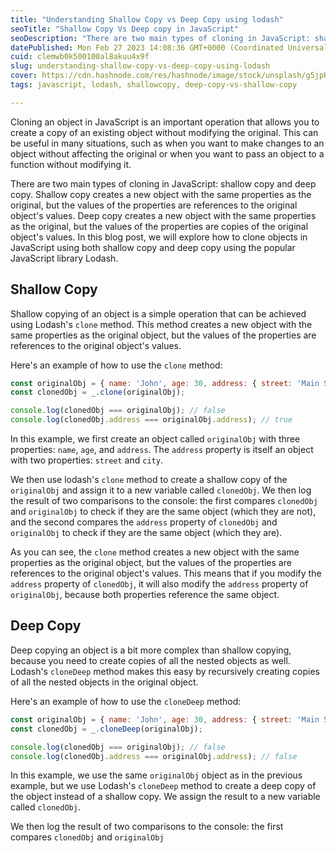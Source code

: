 ```yaml
---
title: "Understanding Shallow Copy vs Deep Copy using lodash"
seoTitle: "Shallow Copy Vs Deep copy in JavaScript"
seoDescription: "There are two main types of cloning in JavaScript: shallow copy and deep copy. Shallow copy creates a new object with the same properties as the original"
datePublished: Mon Feb 27 2023 14:08:36 GMT+0000 (Coordinated Universal Time)
cuid: clemwb0k500100al8akuu4x9f
slug: understanding-shallow-copy-vs-deep-copy-using-lodash
cover: https://cdn.hashnode.com/res/hashnode/image/stock/unsplash/g5jpH62pwes/upload/d20aab4579b7eaaf60fb9e9a65d4d5d0.jpeg
tags: javascript, lodash, shallowcopy, deep-copy-vs-shallow-copy

---
```


Cloning an object in JavaScript is an important operation that allows you to create a copy of an existing object without modifying the original. This can be useful in many situations, such as when you want to make changes to an object without affecting the original or when you want to pass an object to a function without modifying it.

There are two main types of cloning in JavaScript: shallow copy and deep copy. Shallow copy creates a new object with the same properties as the original, but the values of the properties are references to the original object's values. Deep copy creates a new object with the same properties as the original, but the values of the properties are copies of the original object's values. In this blog post, we will explore how to clone objects in JavaScript using both shallow copy and deep copy using the popular JavaScript library Lodash.

## Shallow Copy

Shallow copying of an object is a simple operation that can be achieved using Lodash's `clone` method. This method creates a new object with the same properties as the original object, but the values of the properties are references to the original object's values.

Here's an example of how to use the `clone` method:

```javascript
const originalObj = { name: 'John', age: 30, address: { street: 'Main St', city: 'New York' } };
const clonedObj = _.clone(originalObj);

console.log(clonedObj === originalObj); // false
console.log(clonedObj.address === originalObj.address); // true
```

In this example, we first create an object called `originalObj` with three properties: `name`, `age`, and `address`. The `address` property is itself an object with two properties: `street` and `city`.

We then use lodash's `clone` method to create a shallow copy of the `originalObj` and assign it to a new variable called `clonedObj`. We then log the result of two comparisons to the console: the first compares `clonedObj` and `originalObj` to check if they are the same object (which they are not), and the second compares the `address` property of `clonedObj` and `originalObj` to check if they are the same object (which they are).

As you can see, the `clone` method creates a new object with the same properties as the original object, but the values of the properties are references to the original object's values. This means that if you modify the `address` property of `clonedObj`, it will also modify the `address` property of `originalObj`, because both properties reference the same object.

## Deep Copy

Deep copying an object is a bit more complex than shallow copying, because you need to create copies of all the nested objects as well. Lodash's `cloneDeep` method makes this easy by recursively creating copies of all the nested objects in the original object.

Here's an example of how to use the `cloneDeep` method:

```javascript
const originalObj = { name: 'John', age: 30, address: { street: 'Main St', city: 'New York' } };
const clonedObj = _.cloneDeep(originalObj);

console.log(clonedObj === originalObj); // false
console.log(clonedObj.address === originalObj.address); // false
```

In this example, we use the same `originalObj` object as in the previous example, but we use Lodash's `cloneDeep` method to create a deep copy of the object instead of a shallow copy. We assign the result to a new variable called `clonedObj`.

We then log the result of two comparisons to the console: the first compares `clonedObj` and `originalObj`